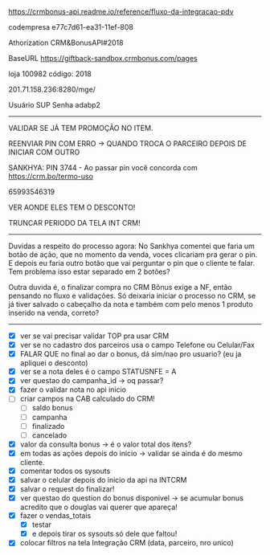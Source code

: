 https://crmbonus-api.readme.io/reference/fluxo-da-integracao-pdv

codempresa
e77c7d61-ea31-11ef-808

Athorization
CRM&BonusAPI#2018

BaseURL
https://giftback-sandbox.crmbonus.com/pages

loja 100982
código: 2018

201.71.158.236:8280/mge/

Usuário SUP
Senha adabp2


---

VALIDAR SE JÁ TEM PROMOÇÃO NO ITEM.

REENVIAR PIN COM ERRO -> QUANDO TROCA O PARCEIRO DEPOIS DE INICIAR COM OUTRO

SANKHYA: PIN 3744 - Ao passar pin você concorda com https://crm.bo/termo-uso

65993546319

VER AONDE ELES TEM O DESCONTO!

TRUNCAR PERIODO DA TELA INT CRM!

---

Duvidas a respeito do processo agora:
No Sankhya comentei que faria um botão de ação, que no momento da venda, voces clicariam pra gerar o pin. 
E depois eu faria outro botão que vai perguntar o pin que o cliente te falar. 
Tem problema isso estar separado em 2 botões?

Outra duvida é, o finalizar compra no CRM Bônus exige a NF, então pensando no fluxo e validações.
Só deixaria iniciar o processo no CRM, se já tiver salvado o cabeçalho da nota e também com pelo menos 1 produto inserido na venda, correto?


---

- [x] ver se vai precisar validar TOP pra usar CRM
- [x] ver se no cadastro dos parceiros usa o campo Telefone ou Celular/Fax
- [x] FALAR QUE no final ao dar o bonus, dá sim/nao pro usuario? (eu ja apliquei o desconto)
- [x] ver se a nota deles é o campo STATUSNFE = A
- [x] ver questao do campanha_id → oq passar?
- [x] fazer o validar nota no api inicio
- [ ] criar campos na CAB calculado do CRM!
	- [ ] saldo bonus
	- [ ] campanha
	- [ ] finalizado
	- [ ] cancelado
- [x] valor da consulta bonus → é o valor total dos itens?
- [x] em todas as ações depois do inicio → validar se ainda é do mesmo cliente.
- [x] comentar todos os sysouts
- [x] salvar o celular depois do inicio da api na INTCRM
- [x] salvar o request do finalizar!
- [x] ver questao do question do bonus disponivel → se acumular bonus acredito que o douglas vai querer que apareça!
- [x] fazer o vendas_totais
	- [x] testar
	- [x] e depois tirar os sysouts só dele que faltou!
- [x] colocar filtros na tela Integração CRM (data, parceiro, nro unico)